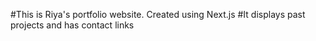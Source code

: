 #This is Riya's portfolio website. Created using Next.js
#It displays past projects and has contact links
